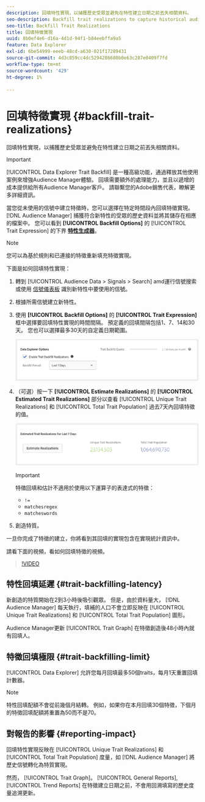 ```yaml
---
description: 回填特性實現，以捕獲歷史受眾並避免在特性建立日期之前丟失相關資料。
seo-description: Backfill trait realizations to capture historical audiences and avoid loss of relevant data prior to a trait creation date.
seo-title: Backfill Trait Realizations
title: 回填特徵實現
uuid: 8b0ef4e6-d16a-4d1d-94f1-b84eebffa9a5
feature: Data Explorer
exl-id: 6be54999-eeeb-48cd-a630-021f17289431
source-git-commit: 4d3c859cc4dc5294286680b0e63c287e0409f7fd
workflow-type: tm+mt
source-wordcount: '429'
ht-degree: 1%

---
```


# 回填特徵實現 {#backfill-trait-realizations}

回填特性實現，以捕獲歷史受眾並避免在特性建立日期之前丟失相關資料。

>[!IMPORTANT]
>
>[!UICONTROL Data Explorer Trait Backfill] 是一種高級功能，通過釋放其他使用案例來增強Audience Manager體驗。 回填需要額外的處理能力，並且以遞增的成本提供給所有Audience Manager客戶。 請聯繫您的Adobe銷售代表，瞭解更多詳細資訊。

當您從未使用的信號中建立特徵時，您可以選擇在特定時間段內回填特徵實現。 [!DNL Audience Manager] 捕獲符合新特性的受眾的歷史資料並將其儲存在相應的檔案中。 您可以看到 **[!UICONTROL Backfill Options]** 的 [!UICONTROL Trait Expression] 的下界 **[特性生成器](../../features/traits/about-trait-builder.md)**。

>[!NOTE]
>
>您可以為基於規則和已連接的特徵重新填充特徵實現。

下面是如何回填特性實現：

1. 轉到 [!UICONTROL Audience Data > Signals > Search] amd運行信號搜索或使用 [信號儀表板](../../features/data-explorer/data-explorer-signals-dashboard.md) 識別新特性中要使用的信號。
1. 根據所需信號建立新特性。
1. 使用 **[!UICONTROL Backfill Options]** 的 **[!UICONTROL Trait Expression]** 框中選擇要回填特性實現的時間間隔。 預定義的回填間隔包括1、7、14和30天。 您也可以選擇最多30天的自定義日期範圍。

   ![特徵回填](assets/signals-trait-backfill.png)

1. （可選）按一下 **[!UICONTROL Estimate Realizations]** 的 **[!UICONTROL Estimated Trait Realizations]** 部分以查看 [!UICONTROL Unique Trait Realizations] 和 [!UICONTROL Total Trait Population] 過去7天內回填特徵的值。

   ![估計特徵實現](assets/estimate-trait-realizations.png)

   >[!IMPORTANT]
   >
   >特徵回填和估計不適用於使用以下運算子的表達式的特徵：
   >    * `!=`
   >    * `matchesregex`
   >    * `matcheswords`

1. 創造特質。

一旦你完成了特徵的建立，你將看到其回填的實現包含在實現統計資訊中。

請看下面的視頻，看如何回填特徵的視頻。

>[!VIDEO](https://video.tv.adobe.com/v/25169/)

## 特性回填延遲 {#trait-backfilling-latency}

新創造的特質開始在2到3小時後吸引觀眾。 但是，由於資料量大， [!DNL Audience Manager] 每天執行，填補的人口不會立即反映在 [!UICONTROL Unique Trait Realizations] 和 [!UICONTROL Total Trait Population] 圖形。

Audience Manager更新 [!UICONTROL Trait Graph] 在特徵創造後48小時內就有回填人。

## 特徵回填極限 {#trait-backfilling-limit}

[!UICONTROL Data Explorer] 允許您每月回填最多50個traits，每月1天重置回填計數器。

>[!NOTE]
>
>特性回填配額不會從前幾個月結轉。 例如，如果你在本月回填30個特徵，下個月的特徵回填配額將重置為50而不是70。

## 對報告的影響 {#reporting-impact}

回填特性實現反映在 [!UICONTROL Unique Trait Realizations] 和 [!UICONTROL Total Trait Population] 度量，如 [!DNL Audience Manager] 將歷史信號轉化為特質實現。

然而， [!UICONTROL Trait Graph]。 [!UICONTROL General Reports], [!UICONTROL Trend Reports] 在特徵建立日期之前，不會用回溯填寫的歷史度量追溯更新。
